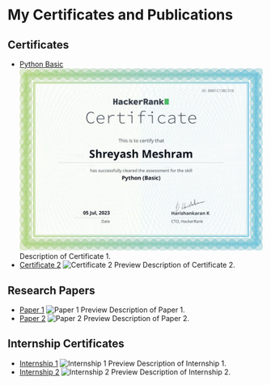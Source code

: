 # My Certificates and Publications

## Certificates

- [Python Basic](image/1688928201188.png)
  ![Certificate 1 Preview](image/1688928201188.png)
  Description of Certificate 1.
- [Certificate 2](certificate2.pdf)
  ![Certificate 2 Preview](images/certificate2_thumbnail.png)
  Description of Certificate 2.

## Research Papers

- [Paper 1](paper1.pdf)
  ![Paper 1 Preview](images/paper1_thumbnail.png)
  Description of Paper 1.
- [Paper 2](paper2.pdf)
  ![Paper 2 Preview](images/paper2_thumbnail.png)
  Description of Paper 2.

## Internship Certificates

- [Internship 1](internship1.pdf)
  ![Internship 1 Preview](images/internship1_thumbnail.png)
  Description of Internship 1.
- [Internship 2](internship2.pdf)
  ![Internship 2 Preview](images/internship2_thumbnail.png)
  Description of Internship 2.
